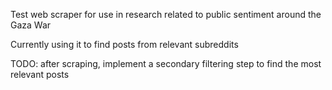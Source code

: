 Test web scraper for use in research related to public sentiment around the Gaza War

Currently using it to find posts from relevant subreddits


TODO: after scraping, implement a secondary filtering step to find the most relevant posts